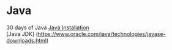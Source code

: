 # Java
30 days of Java 
[Java Installation](https://java.com/en/download/help/download_options.html#windows)\
[Java JDK] (https://www.oracle.com/java/technologies/javase-downloads.html)
